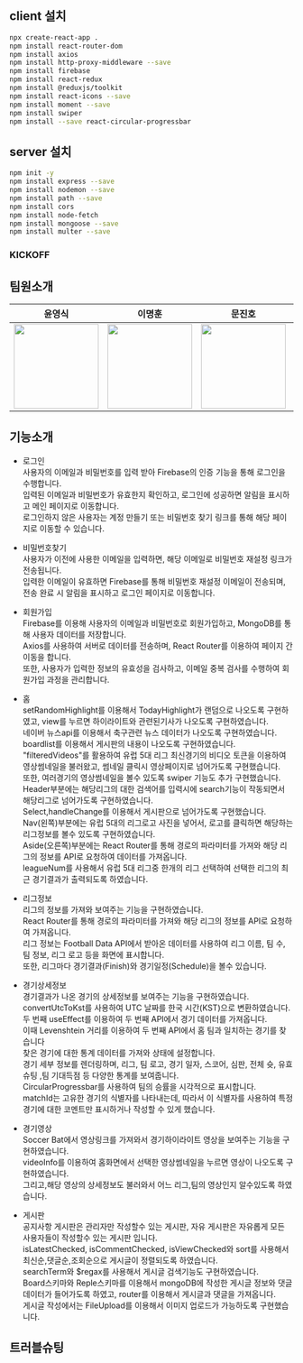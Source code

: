 ## client 설치
```bash
npx create-react-app .   
npm install react-router-dom   
npm install axios   
npm install http-proxy-middleware --save
npm install firebase
npm install react-redux   
npm install @reduxjs/toolkit  
npm install react-icons --save 
npm install moment --save
npm install swiper
npm install --save react-circular-progressbar
```
   
## server 설치
```bash
npm init -y    
npm install express --save   
npm install nodemon --save   
npm install path --save   
npm install cors   
npm install node-fetch   
npm install mongoose --save    
npm install multer --save   
```

### KICKOFF

## 팀원소개
|윤영식|이명훈|문진호|윤지성|
|:---:|:---:|:---:|:---:|
|<img width="150px" src="https://avatars.githubusercontent.com/u/144635640?v=4" />|<img width="150px" src="https://avatars.githubusercontent.com/u/144635615?v=4">|<img width="150px" src="https://avatars.githubusercontent.com/u/144635615?v=4">|<img width="150px" src="https://avatars.githubusercontent.com/u/144635615?v=4">|


## 기능소개

- 로그인   
사용자의 이메일과 비밀번호를 입력 받아 Firebase의 인증 기능을 통해 로그인을 수행합니다.<br/>
입력된 이메일과 비밀번호가 유효한지 확인하고, 로그인에 성공하면 알림을 표시하고 메인 페이지로 이동합니다.<br/>
로그인하지 않은 사용자는 계정 만들기 또는 비밀번호 찾기 링크를 통해 해당 페이지로 이동할 수 있습니다.   

- 비밀번호찾기   
사용자가 이전에 사용한 이메일을 입력하면, 해당 이메일로 비밀번호 재설정 링크가 전송됩니다.<br/>
입력한 이메일이 유효하면 Firebase를 통해 비밀번호 재설정 이메일이 전송되며, 전송 완료 시 알림을 표시하고 로그인 페이지로 이동합니다.   

- 회원가입   
Firebase를 이용해 사용자의 이메일과 비밀번호로 회원가입하고, MongoDB를 통해 사용자 데이터를 저장합니다.<br/>
Axios를 사용하여 서버로 데이터를 전송하며, React Router를 이용하여 페이지 간 이동을 합니다.<br/>
또한, 사용자가 입력한 정보의 유효성을 검사하고, 이메일 중복 검사를 수행하여 회원가입 과정을 관리합니다.   


- 홈   
setRandomHighlight를 이용해서 TodayHighlight가 랜덤으로 나오도록 구현하였고, view를 누르면 하이라이트와 관련된기사가 나오도록 구현하였습니다.<br/>
네이버 뉴스api를 이용해서 축구관련 뉴스 데이터가 나오도록 구현하였습니다.<br/>
boardlist를 이용해서 게시판의 내용이 나오도록 구현하였습니다.<br/>
"filteredVideos"를 활용하여 유럽 5대 리그 최신경기의 비디오 토큰을 이용하여 영상썸네일을 불러왔고, 썸네일 클릭시 영상페이지로 넘어가도록 구현했습니다.<br/>
또한, 여러경기의 영상썸네일을 볼수 있도록 swiper 기능도 추가 구현했습니다.<br/>
Header부분에는 해당리그의 대한 검색어를 입력시에 search기능이 작동되면서 해당리그로 넘어가도록 구현하였습니다.<br/>
Select,handleChange를 이용해서 게시판으로 넘어가도록 구현했습니다.<br/>
Nav(왼쪽)부분에는 유럽 5대의 리그로고 사진을 넣어서, 로고를 클릭하면 해당하는 리그정보를 볼수 있도록 구현하였습니다.<br/>
Aside(오른쪽)부분에는 React Router를 통해 경로의 파라미터를 가져와 해당 리그의 정보를 API로 요청하여 데이터를 가져옵니다.<br/> 
leagueNum를 사용해서 유럽 5대 리그중 한개의 리그 선택하여 선택한 리그의 최근 경기결과가 출력되도록 하였습니다.<br />

- 리그정보   
리그의 정보를 가져와 보여주는 기능을 구현하였습니다.<br/>
React Router를 통해 경로의 파라미터를 가져와 해당 리그의 정보를 API로 요청하여 가져옵니다.<br/>
리그 정보는 Football Data API에서 받아온 데이터를 사용하여 리그 이름, 팀 수, 팀 정보, 리그 로고 등을 화면에 표시합니다.<br/>
또한, 리그마다 경기결과(Finish)와 경기일정(Schedule)을 볼수 있습니다. <br/>

- 경기상세정보   
경기결과가 나온 경기의 상세정보를 보여주는 기능을 구현하였습니다.<br/>
convertUtcToKst를 사용하여 UTC 날짜를 한국 시간(KST)으로 변환하였습니다.<br/>
두 번째 useEffect를 이용하여 두 번째 API에서 경기 데이터를 가져옵니다.<br/> 
이때 Levenshtein 거리를 이용하여 두 번째 API에서 홈 팀과 일치하는 경기를 찾습니다<br/>
찾은 경기에 대한 통계 데이터를 가져와 상태에 설정합니다.<br/>
경기 세부 정보를 렌더링하며, 리그, 팀 로고, 경기 일자, 스코어, 심판, 전체 슛, 유효 슈팅 ,팀 기대득점 등 다양한 통계를 보여줍니다.<br/>
CircularProgressbar를 사용하여 팀의 승률을 시각적으로 표시합니다.<br>
matchId는 고유한 경기의 식별자를 나타내는데, 따라서 이 식별자를 사용하여 특정 경기에 대한 코멘트만 표시하거나 작성할 수 있게 했습니다.<br/>

- 경기영상   
Soccer Bat에서 영상링크를 가져와서 경기하이라이트 영상을 보여주는 기능을 구현하였습니다.<br />
videoInfo를 이용하여 홈화면에서 선택한 영상썸네일을 누르면 영상이 나오도록 구현하였습니다.<br/>
그리고,해당 영상의 상세정보도 불러와서  어느 리그,팀의  영상인지 알수있도록 하였습니다.<br />

- 게시판    
공지사항 게시판은 관리자만 작성할수 있는 게시판, 자유 게시판은 자유롭게 모든 사용자들이 작성할수 있는 게시판 입니다.<br/>
isLatestChecked, isCommentChecked, isViewChecked와 sort를 사용해서 최신순,댓글순,조회순으로 게시글이 정렬되도록 하였습니다.<br/>
searchTerm와 $regax를 사용해서 게시글 검색기능도 구현하였습니다.<br/>
Board스키마와 Reple스키마를 이용해서 mongoDB에 작성한 게시글 정보와 댓글 데이터가 들어가도록 하였고, router를 이용해서 게시글과 댓글을 가져옵니다.<br/>
게시글 작성에서는 FileUpload를 이용해서 이미지 업로드가 가능하도록 구현했습니다.<br/>





## 트러블슈팅